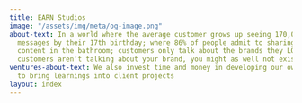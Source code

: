 ```yaml
---
title: EARN Studios
image: "/assets/img/meta/og-image.png"
about-text: In a world where the average customer grows up seeing 170,000 marketing
  messages by their 17th birthday; where 86% of people admit to sharing social media
  content in the bathroom; customers only talk about the brands they LOVE. And, if
  customers aren’t talking about your brand, you might as well not exist.
ventures-about-text: We also invest time and money in developing our own ventures
  to bring learnings into client projects
layout: index
---
```


